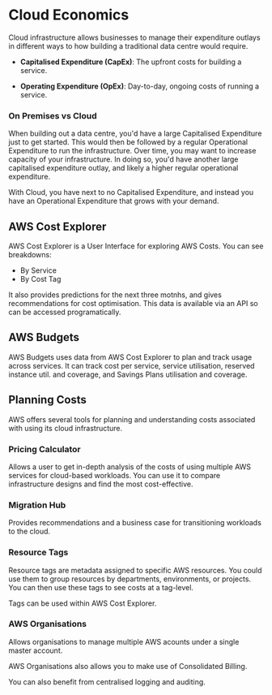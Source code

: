 # Cloud Economics

Cloud infrastructure allows businesses to manage their expenditure outlays in different ways to how building a traditional data centre would require.

* **Capitalised Expenditure (CapEx)**: The upfront costs for building a service.

* **Operating Expenditure (OpEx)**: Day-to-day, ongoing costs of running a service.

### On Premises vs Cloud

When building out a data centre, you'd have a large Capitalised Expenditure just to get started. This would then be followed by a regular Operational Expenditure to run the infrastructure. Over time, you may want to increase capacity of your infrastructure. In doing so, you'd have another large capitalised expenditure outlay, and likely a higher regular operational expenditure.

With Cloud, you have next to no Capitalised Expenditure, and instead you have an Operational Expenditure that grows with your demand.

## AWS Cost Explorer

AWS Cost Explorer is a User Interface for exploring AWS Costs. You can see breakdowns:

* By Service
* By Cost Tag

It also provides predictions for the next three motnhs, and gives recommendations for cost optimisation. This data is available via an API so can be accessed programatically.

## AWS Budgets

AWS Budgets uses data from AWS Cost Explorer to plan and track usage across services. It can track cost per service, service utilisation, reserved instance util. and coverage, and Savings Plans utilisation and coverage.

## Planning Costs

AWS offers several tools for planning and understanding costs associated with using its cloud infrastructure.

### Pricing Calculator

Allows a user to get in-depth analysis of the costs of using multiple AWS services for cloud-based workloads. You can use it to compare infrastructure designs and find the most cost-effective.

### Migration Hub

Provides recommendations and a business case for transitioning workloads to the cloud.

### Resource Tags

Resource tags are metadata assigned to specific AWS resources. You could use them to group resources by departments, environments, or projects. You can then use these tags to see costs at a tag-level.

Tags can be used within AWS Cost Explorer.

### AWS Organisations

Allows organisations to manage multiple AWS acounts under a single master account.

AWS Organisations also allows you to make use of Consolidated Billing.

You can also benefit from centralised logging and auditing.



